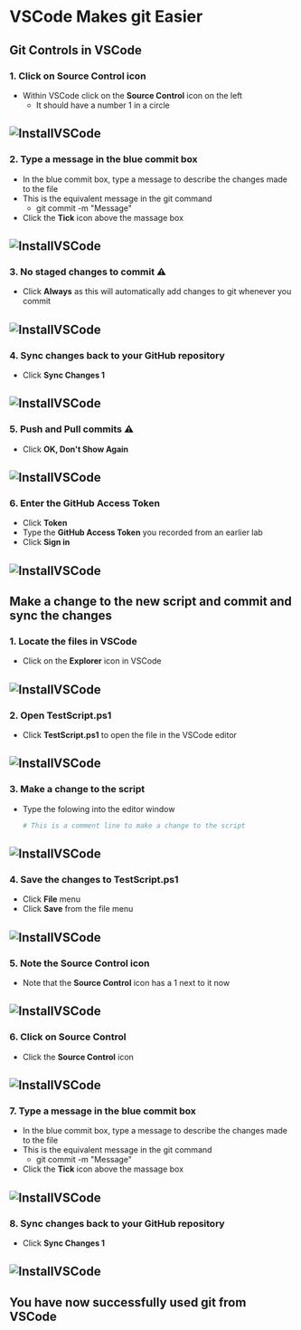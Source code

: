 # VSCode Makes git Easier

## Git Controls in VSCode

### 1. Click on Source Control icon
- Within VSCode click on the **Source Control** icon on the left
  - It should have a number 1 in a circle


![InstallVSCode](../Pics/vsg01.jpg)
---

### 2. Type a message in the blue commit box 
- In the blue commit box, type a message to describe the changes made to the file
- This is the equivalent message in the git command
  - git commit -m "Message"
- Click the **Tick** icon above the massage box

![InstallVSCode](../Pics/vsg02.jpg)
---

### 3. No staged changes to commit ⚠ 
- Click **Always** as this will automatically add changes to git whenever you commit

![InstallVSCode](../Pics/vsg03.jpg)
---

### 4. Sync changes back to your GitHub repository
- Click **Sync Changes 1**

![InstallVSCode](../Pics/vsg04.jpg)
---


### 5. Push and Pull commits ⚠ 
- Click **OK, Don't Show Again**

![InstallVSCode](../Pics/vsg05.jpg)
---

### 6. Enter the GitHub Access Token 
- Click **Token** 
- Type the **GitHub Access Token** you recorded from an earlier lab
- Click **Sign in**

![InstallVSCode](../Pics/vsg06.jpg)
---

## Make a change to the new script and commit and sync the changes

### 1. Locate the files in VSCode 
- Click on the **Explorer** icon in VSCode

![InstallVSCode](../Pics/vsg08.jpg)
---

### 2. Open TestScript.ps1
- Click **TestScript.ps1** to open the file in the VSCode editor

![InstallVSCode](../Pics/vsg09.jpg)
---

### 3. Make a change to the script 
- Type the folowing into the editor window 
   ```PowerShell
   # This is a comment line to make a change to the script
   ```

![InstallVSCode](../Pics/vsg10.jpg)
---


### 4. Save the changes to TestScript.ps1
- Click **File** menu
- Click **Save** from the file menu

![InstallVSCode](../Pics/vsg11.jpg)
---


### 5. Note the Source Control icon
- Note that the **Source Control** icon has a 1 next to it now

![InstallVSCode](../Pics/vsg12.jpg)
---

### 6. Click on Source Control 
- Click the **Source Control** icon

![InstallVSCode](../Pics/vsg13.jpg)
---

### 7. Type a message in the blue commit box 
- In the blue commit box, type a message to describe the changes made to the file
- This is the equivalent message in the git command
  - git commit -m "Message"
- Click the **Tick** icon above the massage box

![InstallVSCode](../Pics/vsg14.jpg)
---

### 8. Sync changes back to your GitHub repository
- Click **Sync Changes 1**

![InstallVSCode](../Pics/vsg04.jpg)
---

## You have now successfully used git from VSCode

